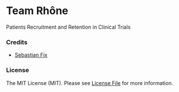 # Team Rhône 
Patients Recruitment and Retention in Clinical Trials

### Credits

- [Sebastian Fix](https://github.com/StanBarrows)

### License

The MIT License (MIT). Please see [License File](LICENSE.md) for more information.